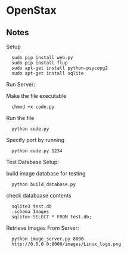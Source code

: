OpenStax
========
Notes
--------

Setup

      sudo pip install web.py
      sudo pip install flup
      sudo apt-get install python-psycopg2
      sudo apt-get install sqlite
      
<!---And run chmod +x code.py to make it executable.-->

Run Server:

Make the file executable

      chmod +x code.py

Run the file 

      python code.py

Specify port by running

      python code.py 1234

Test Database Setup:

build image database for testing

      python build_database.py
      
check databaase contents

      sqlite3 test.db
      .schema Images
      sqlite> SELECT * FROM test.db;

Retrieve Images From Server:


      python image_server.py 8000
      http://0.0.0.0:8000/images/Linux_logo.png
